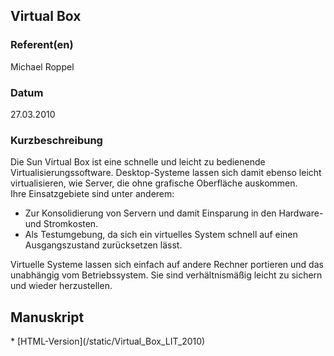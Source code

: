 
 
## Virtual Box


### Referent(en)
 Michael Roppel

### Datum
 27.03.2010

### Kurzbeschreibung
 Die Sun Virtual Box ist eine schnelle und leicht zu bedienende Virtualisierungssoftware. Desktop-Systeme lassen sich damit ebenso leicht virtualisieren, wie Server, die ohne grafische Oberfläche auskommen.  
Ihre Einsatzgebiete sind unter anderem:

* Zur Konsolidierung von Servern und damit Einsparung in den Hardware- und Stromkosten.
* Als Testumgebung, da sich ein virtuelles System schnell auf einen Ausgangszustand zurücksetzen lässt.

Virtuelle Systeme lassen sich einfach auf andere Rechner portieren und das unabhängig vom Betriebssystem. Sie sind verhältnismäßig leicht zu sichern und wieder herzustellen.
<h2>Manuskript</h2>
* [HTML-Version](/static/Virtual_Box_LIT_2010)

  
  

